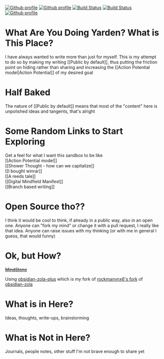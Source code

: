 [![Github profile](https://img.shields.io/badge/Github-Yarden--zmr-orange)](https://github.com/Yarden-zmr) [![Github profile](https://img.shields.io/github/commit-activity/w/yarden-zmr/me?label=Knoledgebase-commits)](https://github.com/Yarden-zmr/me) [![Build Status](https://badges.netlify.com/api/yarden-zamir.svg)](https://app.netlify.com/sites/yarden-zamir/deploys) [![Build Status](https://img.shields.io/website?url=https%3A%2F%2Fyarden-zamir.com)](https://yarden-zamir.com) [![Github profile](https://img.shields.io/badge/Github-Yarden--zmr/me-purple)](https://github.com/Yarden-zamirme)

# What Are You Doing Yarden? What is This Place?
I have always wanted to write more than just for myself. This is my attempt to do so by making my writing [[Public by default]], thus putting the friction point on hiding rather than sharing and increasing the [[Action Potential model|Action Potential]] of my desired goal

# Half Baked
The nature of [[Public by default]] means that most of the "content" here is unpolished ideas and tangents, that's alright

# Some Random Links to Start Exploring
Get a feel for what I want this sandbox to be like  
[[Action Potential model]]  
[[Shower Thought - how can we capitalize]]  
[[I bought winrar]]  
[[A reeds tale]]  
[[Digital Mindfield Manifest]]  
[[Branch based writing]]

# Open Source tho??
I think it would be cool to think, if already in a public way, also in an open one. Anyone can "fork my mind" or change it with a pull request, I really like that idea. Anyone can raise issues with my thinking (or with me in general I guess, that would funny)

# Ok, but How?
~~[MindStone](https://mindstone.tuancao.me/)~~  

Using [obsidian-zola-plus](https://github.com/Yarden-zmr/obsidian-zola-plus) which is my fork of [rockmanvnx6's fork](https://github.com/rockmanvnx6/obsidian-zola) of [obsidian-zola](https://github.com/ppeetteerrs/obsidian-zola)

# What is in Here?
Ideas, thoughts, write-ups, brainstorming

# What is Not in Here?
Journals, people notes, other stuff I'm not brave enough to share yet
